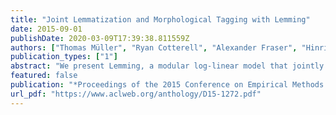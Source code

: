 ```yaml
---
title: "Joint Lemmatization and Morphological Tagging with Lemming"
date: 2015-09-01
publishDate: 2020-03-09T17:39:38.811559Z
authors: ["Thomas Müller", "Ryan Cotterell", "Alexander Fraser", "Hinrich Schütze"]
publication_types: ["1"]
abstract: "We present Lemming, a modular log-linear model that jointly models lemmatization and tagging and supports the integration of arbitrary global features. It is trainable on corpora annotated with gold standard tags and lemmata and does not rely on morphological dictionaries or analyzers. Lemming sets the new state of the art in token-based statistical lemmatization on six languages; e.g., for Czech lemmatization, we reduce the error by 60%, from 4.05 to 1.58. We also give empirical evidence that jointly modeling morphological tags and lemmata is mutually beneficial."
featured: false
publication: "*Proceedings of the 2015 Conference on Empirical Methods in Natural Language Processing*"
url_pdf: "https://www.aclweb.org/anthology/D15-1272.pdf"
---
```


